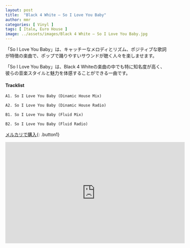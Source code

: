 ```yaml
---
layout: post
title:  "Black 4 White – So I Love You Baby"
author: mmr
categories: [ Vinyl ]
tags: [ Italo, Euro House ]
image: ../assets/images/Black 4 White – So I Love You Baby.jpg
---
```


「So I Love You Baby」は、キャッチーなメロディとリズム、ポジティブな歌詞が特徴の楽曲で、ポップで踊りやすいサウンドが聴く人々を楽しませます。

「So I Love You Baby」は、Black 4 Whiteの楽曲の中でも特に知名度が高く、彼らの音楽スタイルと魅力を体感することができる一曲です。

#### Tracklist
```md
A1. So I Love You Baby (Dinamic House Mix)

A2. So I Love You Baby (Dinamic House Radio)

B1. So I Love You Baby (Fluid Mix)

B2. So I Love You Baby (Fluid Radio)
```

[メルカリで購入](https://jp.mercari.com/item/m99311765932?afid=6142608987){: .button1}

<iframe width="560" height="315" src="https://www.youtube.com/embed/yrTgrgm95vw?si=Vj5wTdjIutqpxs9l" title="YouTube video player" frameborder="0" allow="accelerometer; autoplay; clipboard-write; encrypted-media; gyroscope; picture-in-picture; web-share" referrerpolicy="strict-origin-when-cross-origin" allowfullscreen></iframe>